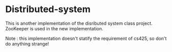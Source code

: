 # Distributed-system
This is another implementation of the disributed system class project. ZooKeeper is used in the new implementation.

Note : this implementation doesn't statify the requirement of cs425, so don't do anything strange!
